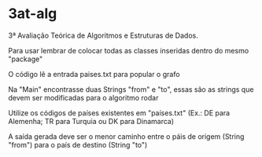 # 3at-alg
3ª Avaliação Teórica de Algoritmos e Estruturas de Dados.

Para usar lembrar de colocar todas as classes inseridas dentro do mesmo "package"

O código lê a entrada paises.txt para popular o grafo

Na "Main" encontrasse duas Strings "from" e "to", essas são as strings que devem ser modificadas para o algoritmo rodar

Utilize os códigos de países existentes em "países.txt" (Ex.: DE para Alemenha; TR para Turquia ou DK para Dinamarca)

A saída gerada deve ser o menor caminho entre o páis de origem (String "from") para o país de destino (String "to")

